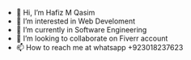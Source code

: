 - 👋 Hi, I’m Hafiz M Qasim
- 👀 I’m interested in Web Develoment
- 🌱 I’m currently in Software Engineering
- 💞️ I’m looking to collaborate on Fiverr account
- 📫 How to reach me at whatsapp +923018237623

